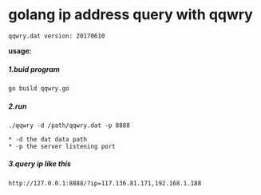 # golang ip address query with qqwry
    qqwry.dat version: 20170610
    
**usage:**

##### 1.buid program
```
go build qqwry.go
```
##### 2.run
    
```
./qqwry -d /path/qqwry.dat -p 8888
```
    * -d the dat data path
    * -p the server listening port


##### 3.query ip like this 
    
```
http://127.0.0.1:8888/?ip=117.136.81.171,192.168.1.188
```
